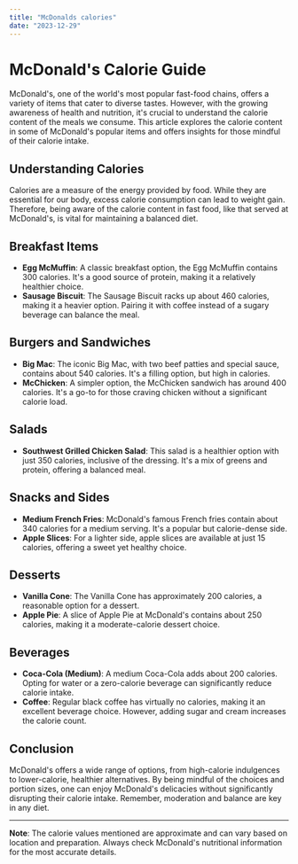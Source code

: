 ```yaml
---
title: "McDonalds calories"
date: "2023-12-29"
---
```


# McDonald's Calorie Guide

McDonald's, one of the world's most popular fast-food chains, offers a variety of items that cater to diverse tastes. However, with the growing awareness of health and nutrition, it's crucial to understand the calorie content of the meals we consume. This article explores the calorie content in some of McDonald's popular items and offers insights for those mindful of their calorie intake.

## Understanding Calories

Calories are a measure of the energy provided by food. While they are essential for our body, excess calorie consumption can lead to weight gain. Therefore, being aware of the calorie content in fast food, like that served at McDonald's, is vital for maintaining a balanced diet.

## Breakfast Items

- **Egg McMuffin**: A classic breakfast option, the Egg McMuffin contains 300 calories. It's a good source of protein, making it a relatively healthier choice.
- **Sausage Biscuit**: The Sausage Biscuit racks up about 460 calories, making it a heavier option. Pairing it with coffee instead of a sugary beverage can balance the meal.

## Burgers and Sandwiches

- **Big Mac**: The iconic Big Mac, with two beef patties and special sauce, contains about 540 calories. It's a filling option, but high in calories.
- **McChicken**: A simpler option, the McChicken sandwich has around 400 calories. It's a go-to for those craving chicken without a significant calorie load.

## Salads

- **Southwest Grilled Chicken Salad**: This salad is a healthier option with just 350 calories, inclusive of the dressing. It's a mix of greens and protein, offering a balanced meal.

## Snacks and Sides

- **Medium French Fries**: McDonald's famous French fries contain about 340 calories for a medium serving. It's a popular but calorie-dense side.
- **Apple Slices**: For a lighter side, apple slices are available at just 15 calories, offering a sweet yet healthy choice.

## Desserts

- **Vanilla Cone**: The Vanilla Cone has approximately 200 calories, a reasonable option for a dessert.
- **Apple Pie**: A slice of Apple Pie at McDonald's contains about 250 calories, making it a moderate-calorie dessert choice.

## Beverages

- **Coca-Cola (Medium)**: A medium Coca-Cola adds about 200 calories. Opting for water or a zero-calorie beverage can significantly reduce calorie intake.
- **Coffee**: Regular black coffee has virtually no calories, making it an excellent beverage choice. However, adding sugar and cream increases the calorie count.

## Conclusion

McDonald's offers a wide range of options, from high-calorie indulgences to lower-calorie, healthier alternatives. By being mindful of the choices and portion sizes, one can enjoy McDonald's delicacies without significantly disrupting their calorie intake. Remember, moderation and balance are key in any diet.

---

**Note**: The calorie values mentioned are approximate and can vary based on location and preparation. Always check McDonald's nutritional information for the most accurate details.
